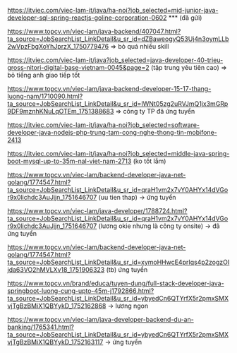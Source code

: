 https://itviec.com/viec-lam-it/java/ha-noi?job_selected=mid-junior-java-developer-sql-spring-reactjs-goline-corporation-0602 *** (đã gửi)

https://www.topcv.vn/viec-lam/java-backend/407047.html?ta_source=JobSearchList_LinkDetail&u_sr_id=dZBaweogyQ53Uj4n3oymLLb2wVpzFbgXoYhJprzX_1750779476 => bỏ quá nhiều skill

https://itviec.com/viec-lam-it/java?job_selected=java-developer-40-trieu-gross-nitori-digital-base-vietnam-0045&page=2 (tập trung yêu tiên cao) => bỏ tiếng anh giao tiếp tốt

https://www.topcv.vn/viec-lam/java-backend-developer-15-17-thang-luong-nam/1710090.html?ta_source=JobSearchList_LinkDetail&u_sr_id=IWNt05zg2uRVJmQ1jx3mGRp9DF9mznhKNuLqOTEm_1751388683 => công ty TP đã ứng tuyển

https://itviec.com/viec-lam-it/java/ha-noi?job_selected=software-developer-java-nodejs-php-trung-tam-cong-nghe-thong-tin-mobifone-2413

https://itviec.com/viec-lam-it/java/ha-noi?job_selected=middle-java-spring-boot-mysql-up-to-35m-nal-viet-nam-2713 (ko tốt lắm)

https://www.topcv.vn/viec-lam/backend-developer-java-net-golang/1774547.html?ta_source=JobSearchList_LinkDetail&u_sr_id=qraH1vm2x7vY0AHYx14dVGor9x0lichdc3AuJjjn_1751646707 (uu tien thap) -> ứng tuyển

https://www.topcv.vn/viec-lam/java-developer/1788724.html?ta_source=JobSearchList_LinkDetail&u_sr_id=qraH1vm2x7vY0AHYx14dVGor9x0lichdc3AuJjjn_1751646707 (lương okie nhưng là công ty onsite) -> đã ứng tuyển

https://www.topcv.vn/viec-lam/backend-developer-java-net-golang/1774547.html?ta_source=JobSearchList_LinkDetail&u_sr_id=xymoHHwcE4prIqs4p2zogzOIjda63VO2hMVLXv18_1751906323 (tb) ứng tuyển

https://www.topcv.vn/brand/educa/tuyen-dung/full-stack-developer-java-springboot-luong-cung-upto-45m-j1792866.html?ta_source=JobSearchList_LinkDetail&u_sr_id=ybyedCn6QTYrfX5r2pmxSMXvjTgBzBMiX1QBYykD_1752162868 -> lương ngon

https://www.topcv.vn/viec-lam/java-developer-backend-du-an-banking/1765341.html?ta_source=JobSearchList_LinkDetail&u_sr_id=ybyedCn6QTYrfX5r2pmxSMXvjTgBzBMiX1QBYykD_1752163117 -> ứng tuyển 
